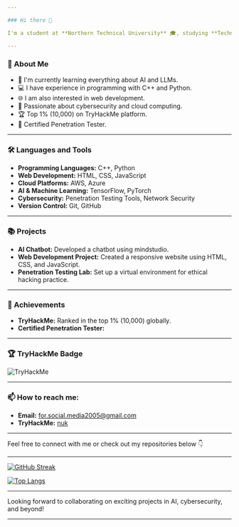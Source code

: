 ```yaml
---

### Hi there 👋

I'm a student at **Northern Technical University** 🎓, studying **Technical College of Computer and Artificial Intelligence** with a focus on **Cybersecurity and Cloud Computing Engineering**. I'm currently in my second year and have a strong passion for **Artificial Intelligence (AI)**, **Large Language Models (LLMs)**, programming in **C++** and **Python**, and **Web Development**.

---
```


### 🚀 About Me

- 🌱 I'm currently learning everything about AI and LLMs.
- 💻 I have experience in programming with C++ and Python.
- 🌐 I am also interested in web development.
- 🔐 Passionate about cybersecurity and cloud computing.
- 🏆 Top 1% (10,000) on TryHackMe platform.
- 📜 Certified Penetration Tester.
---

### 🛠️ Languages and Tools

- **Programming Languages:** C++, Python
- **Web Development:** HTML, CSS, JavaScript
- **Cloud Platforms:** AWS, Azure
- **AI & Machine Learning:** TensorFlow, PyTorch
- **Cybersecurity:** Penetration Testing Tools, Network Security
- **Version Control:** Git, GitHub

---

### 📚 Projects

- **AI Chatbot:** Developed a chatbot using mindstudio.
- **Web Development Project:** Created a responsive website using HTML, CSS, and JavaScript.
- **Penetration Testing Lab:** Set up a virtual environment for ethical hacking practice.

---

### 🏅 Achievements

- **TryHackMe:** Ranked in the top 1% (10,000) globally.
- **Certified Penetration Tester:**

---



### 🏆 TryHackMe Badge

<img src="https://tryhackme-badges.s3.amazonaws.com/nuk.png" alt="TryHackMe">


---
### 📫 How to reach me:
- **Email:** for.social.media2005@gmail.com
- **TryHackMe:** [nuk](https://tryhackme.com/p/nuk)
---

Feel free to connect with me or check out my repositories below 👇

---

[![GitHub Streak](https://github-readme-streak-stats.herokuapp.com/?user=yourusername&theme=dark)](https://git.io/streak-stats)

[![Top Langs](https://github-readme-stats.vercel.app/api/top-langs/?username=yourusername&layout=compact&theme=dark)](https://github.com/anuraghazra/github-readme-stats)

---

Looking forward to collaborating on exciting projects in AI, cybersecurity, and beyond!

---

